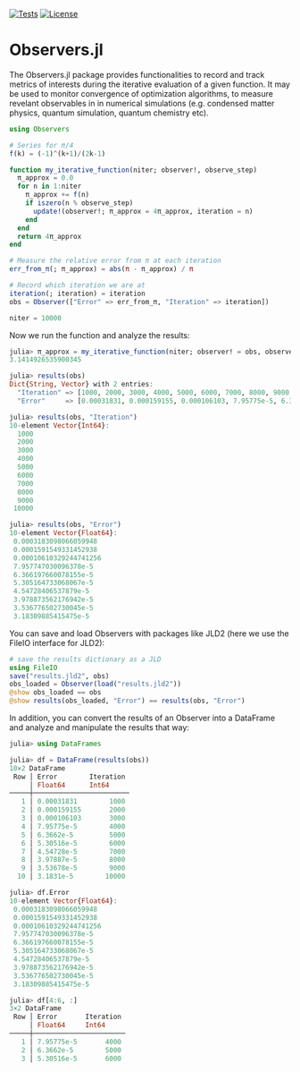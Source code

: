 [![Tests](https://github.com/GTorlai/Observers.jl/workflows/Tests/badge.svg)](https://github.com/GTorlai/Observers.jl/actions?query=workflow%3ATests)
[![License](https://img.shields.io/badge/License-Apache%202.0-blue.svg)](https://opensource.org/licenses/Apache-2.0)

# Observers.jl

The Observers.jl package provides functionalities to record and track metrics of interests during the iterative evaluation
of a given function. It may be used to monitor convergence of optimization algorithms, to measure revelant observables in
in numerical simulations (e.g. condensed matter physics, quantum simulation, quantum chemistry etc).

```julia
using Observers

# Series for π/4
f(k) = (-1)^(k+1)/(2k-1)

function my_iterative_function(niter; observer!, observe_step)
  π_approx = 0.0
  for n in 1:niter
    π_approx += f(n)
    if iszero(n % observe_step)
      update!(observer!; π_approx = 4π_approx, iteration = n)
    end
  end
  return 4π_approx
end

# Measure the relative error from π at each iteration
err_from_π(; π_approx) = abs(π - π_approx) / π

# Record which iteration we are at
iteration(; iteration) = iteration
obs = Observer(["Error" => err_from_π, "Iteration" => iteration])

niter = 10000
```
Now we run the function and analyze the results:
```julia
julia> π_approx = my_iterative_function(niter; observer! = obs, observe_step = 1000)
3.1414926535900345

julia> results(obs)
Dict{String, Vector} with 2 entries:
  "Iteration" => [1000, 2000, 3000, 4000, 5000, 6000, 7000, 8000, 9000, 10000]
  "Error"     => [0.00031831, 0.000159155, 0.000106103, 7.95775e-5, 6.3662e-5, 5.30516e-5, 4.54728e-5, 3.97887e-5, 3.53678e-5,…

julia> results(obs, "Iteration")
10-element Vector{Int64}:
  1000
  2000
  3000
  4000
  5000
  6000
  7000
  8000
  9000
 10000

julia> results(obs, "Error")
10-element Vector{Float64}:
 0.0003183098066059948
 0.0001591549331452938
 0.00010610329244741256
 7.957747030096378e-5
 6.366197660078155e-5
 5.305164733068067e-5
 4.54728406537879e-5
 3.978873562176942e-5
 3.536776502730045e-5
 3.18309885415475e-5

```

You can save and load Observers with packages like JLD2 (here we use the FileIO interface for JLD2):
```julia
# save the results dictionary as a JLD
using FileIO
save("results.jld2", obs)
obs_loaded = Observer(load("results.jld2"))
@show obs_loaded == obs
@show results(obs_loaded, "Error") == results(obs, "Error")
```

In addition, you can convert the results of an Observer into a DataFrame and analyze and manipulate the results that way:
```julia
julia> using DataFrames

julia> df = DataFrame(results(obs))
10×2 DataFrame
 Row │ Error        Iteration 
     │ Float64      Int64     
─────┼────────────────────────
   1 │ 0.00031831        1000
   2 │ 0.000159155       2000
   3 │ 0.000106103       3000
   4 │ 7.95775e-5        4000
   5 │ 6.3662e-5         5000
   6 │ 5.30516e-5        6000
   7 │ 4.54728e-5        7000
   8 │ 3.97887e-5        8000
   9 │ 3.53678e-5        9000
  10 │ 3.1831e-5        10000

julia> df.Error
10-element Vector{Float64}:
 0.0003183098066059948
 0.0001591549331452938
 0.00010610329244741256
 7.957747030096378e-5
 6.366197660078155e-5
 5.305164733068067e-5
 4.54728406537879e-5
 3.978873562176942e-5
 3.536776502730045e-5
 3.18309885415475e-5

julia> df[4:6, :]
3×2 DataFrame
 Row │ Error       Iteration 
     │ Float64     Int64     
─────┼───────────────────────
   1 │ 7.95775e-5       4000
   2 │ 6.3662e-5        5000
   3 │ 5.30516e-5       6000
```

